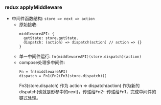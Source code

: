 ### redux applyMiddleware
* 中间件函数结构: `store => next => action`
  * 原始接收: 
    ```
    middlewareAPI: {
      getState: store.getState,
      dispatch: (action) => dispatch(action) // action => {}
    }
    ```
  * 单一中间件运行: `fn(middlewareAPI)(store.dispatch)(action)`
  * compose处理多中间件: 
    ```
    Fn = fn(middlewareAPI)
    dispatch = Fn1(Fn2(Fn3(store.dispatch)))
    ```
    Fn3(store.dispatch) 作为 action => dispatch(action) 作为新的dispatch(也就是形参中的next)，传递给Fn2···传递给Fn1，完成中间件的链式处理。